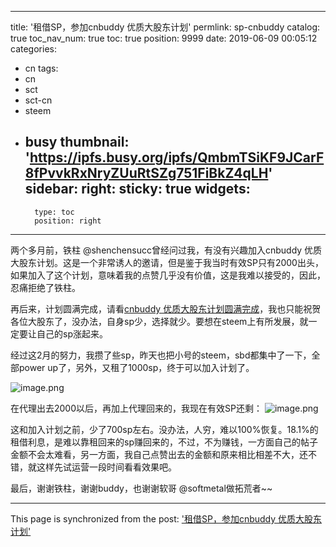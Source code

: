 
---
title: '租借SP，参加cnbuddy 优质大股东计划'
permlink: sp-cnbuddy
catalog: true
toc_nav_num: true
toc: true
position: 9999
date: 2019-06-09 00:05:12
categories:
- cn
tags:
- cn
- sct
- sct-cn
- steem
- busy
thumbnail: 'https://ipfs.busy.org/ipfs/QmbmTSiKF9JCarF8fPvvkRxNryZUuRtSZg751FiBkZ4qLH'
sidebar:
    right:
        sticky: true
widgets:
    -
        type: toc
        position: right
---


两个多月前，铁柱 @shenchensucc曾经问过我，有没有兴趣加入cnbuddy 优质大股东计划。这是一个非常诱人的邀请，但是鉴于我当时有效SP只有2000出头，如果加入了这个计划，意味着我的点赞几乎没有价值，这是我难以接受的，因此，忍痛拒绝了铁柱。

再后来，计划圆满完成，请看[cnbuddy 优质大股东计划圆满完成](https://busy.org/@shenchensucc/3bnqh2-cnbuddy)，我也只能祝贺各位大股东了，没办法，自身sp少，选择就少。要想在steem上有所发展，就一定要让自己的sp涨起来。

经过这2月的努力，我攒了些sp，昨天也把小号的steem，sbd都集中了一下，全部power up了，另外，又租了1000sp，终于可以加入计划了。

![image.png](https://ipfs.busy.org/ipfs/QmbmTSiKF9JCarF8fPvvkRxNryZUuRtSZg751FiBkZ4qLH)

在代理出去2000以后，再加上代理回来的，我现在有效SP还剩：
![image.png](https://ipfs.busy.org/ipfs/QmeStfBNEWh5avTLeXp2B9e7GFEn6oegshbnsQpuYT2QgY)


这和加入计划之前，少了700sp左右。没办法，人穷，难以100%恢复。18.1%的租借利息，是难以靠租回来的sp赚回来的，不过，不为赚钱，一方面自己的帖子金额不会太难看，另一方面，我自己点赞出去的金额和原来相比相差不大，还不错，就这样先试运营一段时间看看效果吧。

最后，谢谢铁柱，谢谢buddy，也谢谢软哥 @softmetal做拓荒者~~


- - -

This page is synchronized from the post: ['租借SP，参加cnbuddy 优质大股东计划'](https://steemit.com/@julian2013/sp-cnbuddy)

